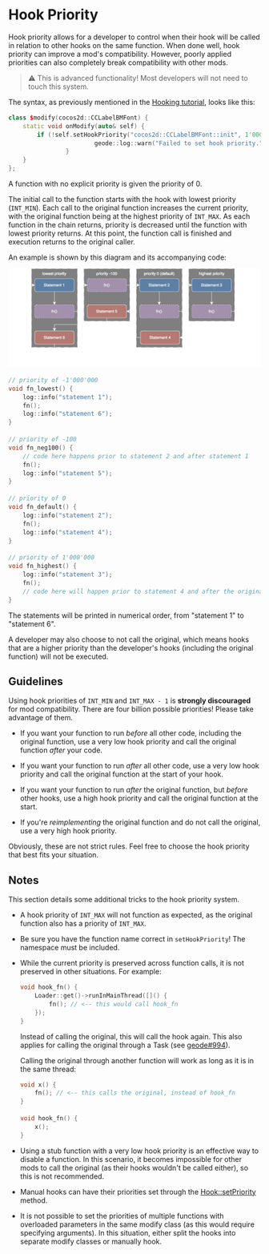 # Hook Priority

Hook priority allows for a developer to control when their hook will be called in relation to other hooks on the same function. When done well, hook priority can improve a mod's compatibility. However, poorly applied priorities can also completely break compatibility with other mods.

> :warning: This is advanced functionality! Most developers will not need to touch this system.

The syntax, as previously mentioned in the [Hooking tutorial](/tutorials/modify.md), looks like this:

```cpp
class $modify(cocos2d::CCLabelBMFont) {
    static void onModify(auto& self) {
        if (!self.setHookPriority("cocos2d::CCLabelBMFont::init", 1'000'000'000)) {
						geode::log::warn("Failed to set hook priority.");
				}
    }
};
```

A function with no explicit priority is given the priority of 0.

The initial call to the function starts with the hook with lowest priority (`INT_MIN`).
Each call to the original function increases the current priority, with the original function being at the highest priority of `INT_MAX`.
As each function in the chain returns, priority is decreased until the function with lowest priority returns.
At this point, the function call is finished and execution returns to the original caller.

An example is shown by this diagram and its accompanying code:

![Diagram detailing the flow of execution for a hooked function](/assets/hook_priority.drawio.svg)

```cpp
// priority of -1'000'000
void fn_lowest() {
    log::info("statement 1");
    fn();
    log::info("statement 6");
}

// priority of -100
void fn_neg100() {
    // code here happens prior to statement 2 and after statement 1
    fn();
    log::info("statement 5");
}

// priority of 0
void fn_default() {
    log::info("statement 2");
    fn();
    log::info("statement 4");
}

// priority of 1'000'000
void fn_highest() {
    log::info("statement 3");
    fn();
    // code here will happen prior to statement 4 and after the original function call
}
```

The statements will be printed in numerical order, from "statement 1" to "statement 6".

A developer may also choose to not call the original, which means hooks that are a higher priority than the developer's hooks (including the original function) will not be executed.

## Guidelines

Using hook priorities of `INT_MIN` and `INT_MAX - 1` is **strongly discouraged** for mod compatibility.
There are four billion possible priorities! Please take advantage of them.

- If you want your function to run _before_ all other code, including the original function, use a very low hook priority and call the original function _after_ your code.

- If you want your function to run _after_ all other code, use a very low hook priority and call the original function at the start of your hook.

- If you want your function to run _after_ the original function, but _before_ other hooks, use a high hook priority and call the original function at the start.

- If you're _reimplementing_ the original function and do not call the original, use a very high hook priority.

Obviously, these are not strict rules. Feel free to choose the hook priority that best fits your situation.

## Notes

This section details some additional tricks to the hook priority system.

- A hook priority of `INT_MAX` will not function as expected, as the original function also has a priority of `INT_MAX`.

- Be sure you have the function name correct in `setHookPriority`! The namespace must be included.

- While the current priority is preserved across function calls, it is not preserved in other situations. For example:

  ```cpp
  void hook_fn() {
      Loader::get()->runInMainThread([]() {
          fn(); // <-- this would call hook_fn
      });
  }
  ```

  Instead of calling the original, this will call the hook again. This also applies for calling the original through a Task (see [geode#994](https://github.com/geode-sdk/geode/issues/994)).

  Calling the original through another function will work as long as it is in the same thread:

  ```cpp
  void x() {
      fn(); // <-- this calls the original, instead of hook_fn
  }

  void hook_fn() {
      x();
  }
  ```

- Using a stub function with a very low hook priority is an effective way to disable a function. In this scenario, it becomes impossible for other mods to call the original (as their hooks wouldn't be called either), so this is not recommended.

- Manual hooks can have their priorities set through the [Hook::setPriority](/classes/geode/Hook#setPriority) method.

- It is not possible to set the priorities of multiple functions with overloaded parameters in the same modify class (as this would require specifying arguments). In this situation, either split the hooks into separate modify classes or manually hook.
